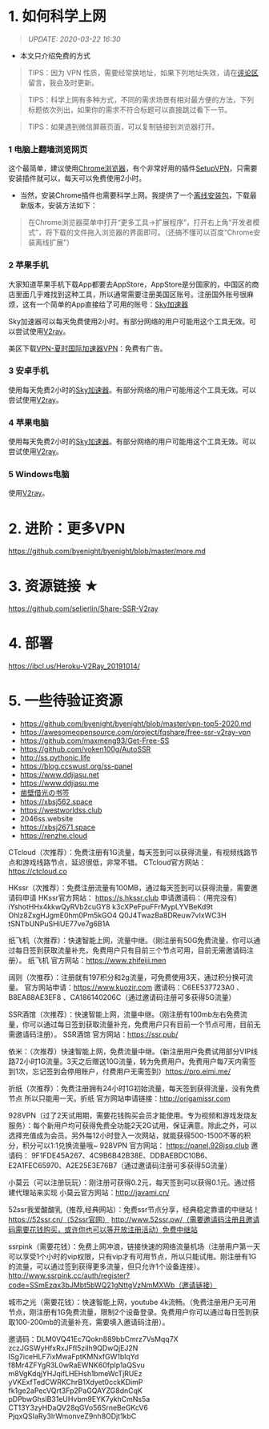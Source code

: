 # 1. 如何科学上网

> *UPDATE: 2020-03-22 16:30* 

- 本文只介绍免费的方式

> TIPS：因为 VPN 性质，需要经常换地址，如果下列地址失效，请在[评论区](https://github.com/byenight/byenight/issues)留言，我会及时更新。

> TIPS：科学上网有多种方式，不同的需求场景有相对最方便的方法，下列标题依次列出，如果你的需求不符合标题可以直接跳过看下一节。

> TIPS：如果遇到微信屏蔽页面，可以复制链接到浏览器打开。

### 1 电脑上翻墙浏览网页

这个最简单，建议使用[Chrome浏览器](https://www.google.cn/chrome/)，有个非常好用的插件[SetupVPN](https://chrome.google.com/webstore/detail/oofgbpoabipfcfjapgnbbjjaenockbdp)，只需要安装插件就可以，每天可以免费使用2小时。

- 当然，安装Chrome插件也需要科学上网。我提供了一个[离线安装包](https://baseserver.io/sv/public/Chrome/)，下载最新版本，安装方法如下：

> 在Chrome浏览器菜单中打开“更多工具→扩展程序”，打开右上角“开发者模式”，将下载的文件拖入浏览器的界面即可。（还搞不懂可以百度“Chrome安装离线扩展”）

### 2 苹果手机

大家知道苹果手机下载App都要去AppStore，AppStore是分国家的，中国区的商店里面几乎难找到这种工具，所以通常需要注册美国区账号。注册国外账号很麻烦，这有一个简单的App直接给了可用的账号：[Sky加速器](https://d.skyjsq.space)

Sky加速器可以每天免费使用2小时。有部分网络的用户可能用这个工具无效。可以尝试使用[V2ray](https://github.com/byenight/byenight/blob/master/v2ray.md)。

美区下载[VPN-夏时国际加速器VPN](https://apps.apple.com/uz/app/vpn-%E5%A4%8F%E6%97%B6%E5%9B%BD%E9%99%85%E5%8A%A0%E9%80%9F%E5%99%A8vpn/id1544742935)：免费有广告。

### 3 安卓手机

使用每天免费2小时的[Sky加速器](https://d.wjsq.life)。有部分网络的用户可能用这个工具无效。可以尝试使用[V2ray](https://github.com/byenight/byenight/blob/master/v2ray.md)。

### 4 苹果电脑

使用每天免费2小时的[Sky加速器](https://d.wjsq.life)。有部分网络的用户可能用这个工具无效。可以尝试使用[V2ray](https://github.com/byenight/byenight/blob/master/v2ray.md)。

### 5 Windows电脑

使用[V2ray](https://github.com/byenight/byenight/blob/master/v2ray.md)。

# 2. 进阶：更多VPN

https://github.com/byenight/byenight/blob/master/more.md

# 3. 资源链接 ★

https://github.com/selierlin/Share-SSR-V2ray

# 4. 部署

https://ibcl.us/Heroku-V2Ray_20191014/

# 5. 一些待验证资源

- https://github.com/byenight/byenight/blob/master/vpn-top5-2020.md
- https://awesomeopensource.com/project/fqshare/free-ssr-v2ray-vpn
- https://github.com/maxmeng93/Get-Free-SS
- https://github.com/voken100g/AutoSSR
- http://ss.pythonic.life
- https://blog.ccswust.org/ss-panel
- https://www.ddjiasu.net
- https://www.ddjiasu.me
- [凿壁借光の书签](http://www.okss.xyz) 
- https://xbsj562.space
- https://westworldss.club
- 2046ss.website
- https://xbsj2671.space
- https://renzhe.cloud

CTcloud（次推荐）：免费注册有1G流量，每天签到可以获得流量，有视频线路节点和游戏线路节点，延迟很低，非常不错。 CTcloud官方网站： https://ctcloud.co

HKssr（次推荐）：免费注册流量有100MB，通过每天签到可以获得流量，需要邀请码申请
HKssr官方网站： https://s.hkssr.club 申请邀请码：（用完没有）
iYshotHHx4kkwQyRVb2cuGY8
k3cXPeFpuFFrMypLYVBeKd9t
Ohlz8ZxgHJgmE0hm0Pm5kGO4
Q0J4TwazBa8DReuw7vIxWC3H
tSNTbUNPuSHIUE77ve7g6B1A

纸飞机（次推荐）：快速智能上网，流量中继。（刚注册有50G免费流量，你可以通过每日签到获取流量补充，免费用户只有目前三个节点可用，目前无需邀请码注册）。
纸飞机 官方网站：https://www.zhifeiji.men

阔则（次推荐）：注册就有197积分和2g流量，可免费使用3天，通过积分换可流量。
官方网站申请：https://www.kuozir.com
邀请码：C6EE537723A0 、B8EA88AE3EF8 、CA186140206C（通过邀请码注册可多获得5G流量）

SSR酒馆（次推荐）：快速智能上网，流量中继。（刚注册有100mb左右免费流量，你可以通过每日签到获取流量补充，免费用户只有目前一个节点可用，目前无需邀请码注册）。
SSR酒馆 官方网站：https://ssr.pub/

依米：（次推荐）快速智能上网，免费流量中继。（新注册用户免费试用部分VIP线路72小时1G流量。3天之后赠送10G流量，转为免费用户。免费用户每7天内需签到1次，忘记签到会停用账户，付费用户无需签到）https://pro.eimi.me/

折纸（次推荐）：免费注册拥有24小时1G初始流量，每天签到获得流量，没有免费节点 所以只能用一天。折纸 官方网站申请链接：http://origamissr.com

928VPN（过了2天试用期，需要花钱购买会员才能使用。专为视频和游戏发烧友服务）：每个新用户均可获得免费全功能2天2G试用，保证满意。除此之外，可以选择充值成为会员。另外每12小时登入一次网站，就能获得500-1500不等的积分，积分可以1:1兑换流量哦~
928VPN 官方网站： https://panel.928jsq.club
邀请码： 9F1FDE45A267、4C9B6B42B38E、DDBAEBDC10B6、E2A1FEC65970、A2E25E3E76B7（通过邀请码注册可多获得5G流量）

小莫云（可以注册玩玩）：刚注册可获得0.2元，每天签到可以获得0.1元。通过搭建代理站来实现
小莫云官方网站：http://javami.cn/

52ssr我爱酸酸乳（推荐,经典网站）：免费ssr节点分享，经典稳定靠谱的中继站！
https://52ssr.cn/（52ssr官网）
http://www.52ssr.pw/（需要邀请码注册且邀请码需要花钱购买，或许你也可以等开放注册活动）免费中继站

ssrpink（需要花钱）：免费上网冲浪，链接快速的网络流量机场（注册用户第一天可以享受1个小时的vip权限，只有vip才有可用节点，所以只能试用。刚注册有1G的流量，可以通过签到获得更多流量，但只允许1个设备连接）。
http://www.ssrpink.cc/auth/register?code=SSmEzqx3bJMbt5bWQ21gNttgVzNmMXWb（邀请链接）

城市之光（需要花钱）：快速智能上网，youtube 4k流畅。（免费注册用户无可用节点，刚注册有1G免费流量，限制2个设备登录。免费用户你可以通过每日签到获取100-200mb的流量补充，需要填入邀请码注册）。

邀请码：DLM0VQ41Ec7Qokn889bbCmrz7VsMqq7X
zczJGSWyHfxRxJFfl5ziIh9QDwQjEJ2N
ISg7iceHLF7ixMwaFptKMNxfGW1blqYd
f8Mr4ZFYgR3L0wRaEWNK60fpIp1aQSvu
m8VgKdqjYHJqifLHEHsh1bmeWcTjRUEz
yVKExfTedCWRKChrB1Xdyet0cckKDimP
fk1ge2aPecVQrt3Fp2PaGQAYZG8dnCqK
pDPbwGhslB31eUHvbm9EYK7ykhCmNs5a
CT13Y3zyHDaQV28qGVo56SrneBeGKcV6
PjqxQSIaRy3lrWmonveZ9nh8ODjt1kbC
